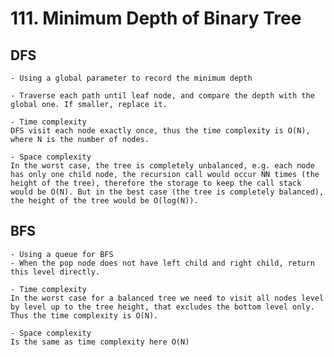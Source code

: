 #  111. Minimum Depth of Binary Tree
## DFS
    - Using a global parameter to record the minimum depth

    - Traverse each path until leaf node, and compare the depth with the global one. If smaller, replace it. 

    - Time complexity
    DFS visit each node exactly once, thus the time complexity is O(N), where N is the number of nodes.

    - Space complexity
    In the worst case, the tree is completely unbalanced, e.g. each node has only one child node, the recursion call would occur NN times (the height of the tree), therefore the storage to keep the call stack would be O(N). But in the best case (the tree is completely balanced), the height of the tree would be O(log(N)). 

## BFS
    - Using a queue for BFS
    - When the pop node does not have left child and right child, return this level directly.

    - Time complexity 
    In the worst case for a balanced tree we need to visit all nodes level by level up to the tree height, that excludes the bottom level only. Thus the time complexity is O(N).

    - Space complexity
    Is the same as time complexity here O(N) 


